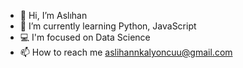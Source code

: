 - 👋 Hi, I’m Aslıhan
- 🌱 I’m currently learning Python, JavaScript
- 💻 I'm focused on Data Science
- 📫 How to reach me aslihannkalyoncuu@gmail.com

<!---
aslihankalyoncu/aslihankalyoncu is a ✨ special ✨ repository because its `README.md` (this file) appears on your GitHub profile.
You can click the Preview link to take a look at your changes.
--->
